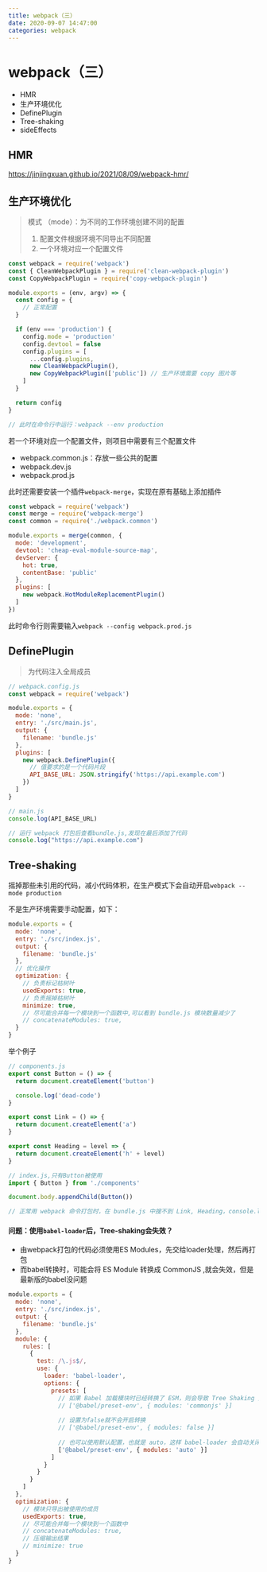 ```yaml
---
title: webpack（三）
date: 2020-09-07 14:47:00
categories: webpack
---
```

# webpack（三）
* HMR
* 生产环境优化
* DefinePlugin
* Tree-shaking
* sideEffects

## HMR

https://jinjingxuan.github.io/2021/08/09/webpack-hmr/

## 生产环境优化

> 模式 （mode）：为不同的工作环境创建不同的配置
>
> 1. 配置文件根据环境不同导出不同配置
> 2. 一个环境对应一个配置文件

```js
const webpack = require('webpack')
const { CleanWebpackPlugin } = require('clean-webpack-plugin')
const CopyWebpackPlugin = require('copy-webpack-plugin')

module.exports = (env, argv) => {
  const config = {
	// 正常配置
  }

  if (env === 'production') {
    config.mode = 'production'
    config.devtool = false
    config.plugins = [
      ...config.plugins,
      new CleanWebpackPlugin(),
      new CopyWebpackPlugin(['public']) // 生产环境需要 copy 图片等
    ]
  }

  return config
}

// 此时在命令行中运行：webpack --env production
```

若一个环境对应一个配置文件，则项目中需要有三个配置文件

* webpack.common.js：存放一些公共的配置
* webpack.dev.js
* webpack.prod.js

此时还需要安装一个插件`webpack-merge`，实现在原有基础上添加插件

```js
const webpack = require('webpack')
const merge = require('webpack-merge')
const common = require('./webpack.common')

module.exports = merge(common, {
  mode: 'development',
  devtool: 'cheap-eval-module-source-map',
  devServer: {
    hot: true,
    contentBase: 'public'
  },
  plugins: [
    new webpack.HotModuleReplacementPlugin()
  ]
})
```

此时命令行则需要输入`webpack --config webpack.prod.js`

## DefinePlugin

> 为代码注入全局成员

```js
// webpack.config.js
const webpack = require('webpack')

module.exports = {
  mode: 'none',
  entry: './src/main.js',
  output: {
    filename: 'bundle.js'
  },
  plugins: [
    new webpack.DefinePlugin({
      // 值要求的是一个代码片段
      API_BASE_URL: JSON.stringify('https://api.example.com')
    })
  ]
}

// main.js
console.log(API_BASE_URL)

// 运行 webpack 打包后查看bundle.js,发现在最后添加了代码
console.log("https://api.example.com")
```

## Tree-shaking

摇掉那些未引用的代码，减小代码体积，在生产模式下会自动开启`webpack --mode production`

不是生产环境需要手动配置，如下：

```js
module.exports = {
  mode: 'none',
  entry: './src/index.js',
  output: {
    filename: 'bundle.js'
  },
  // 优化操作
  optimization: {
    // 负责标记枯树叶
    usedExports: true,
    // 负责摇掉枯树叶
    minimize: true,
    // 尽可能合并每一个模块到一个函数中,可以看到 bundle.js 模块数量减少了
    // concatenateModules: true,
  }
}
```

举个例子

```js
// components.js
export const Button = () => {
  return document.createElement('button')

  console.log('dead-code')
}

export const Link = () => {
  return document.createElement('a')
}

export const Heading = level => {
  return document.createElement('h' + level)
}

// index.js,只有Button被使用
import { Button } from './components'

document.body.appendChild(Button())

// 正常用 webpack 命令打包时，在 bundle.js 中搜不到 Link, Heading，console.log
```

#### 问题：使用`babel-loader`后，Tree-shaking会失效？

* 由webpack打包的代码必须使用ES Modules，先交给loader处理，然后再打包
* 而babel转换时，可能会将 ES Module 转换成 CommonJS ,就会失效，但是最新版的babel没问题

```js
module.exports = {
  mode: 'none',
  entry: './src/index.js',
  output: {
    filename: 'bundle.js'
  },
  module: {
    rules: [
      {
        test: /\.js$/,
        use: {
          loader: 'babel-loader',
          options: {
            presets: [
              // 如果 Babel 加载模块时已经转换了 ESM，则会导致 Tree Shaking 失效
              // ['@babel/preset-env', { modules: 'commonjs' }]
                
              // 设置为false就不会开启转换
              // ['@babel/preset-env', { modules: false }]
                
              // 也可以使用默认配置，也就是 auto，这样 babel-loader 会自动关闭 ESM 转换
              ['@babel/preset-env', { modules: 'auto' }]
            ]
          }
        }
      }
    ]
  },
  optimization: {
    // 模块只导出被使用的成员
    usedExports: true,
    // 尽可能合并每一个模块到一个函数中
    // concatenateModules: true,
    // 压缩输出结果
    // minimize: true
  }
}

```

